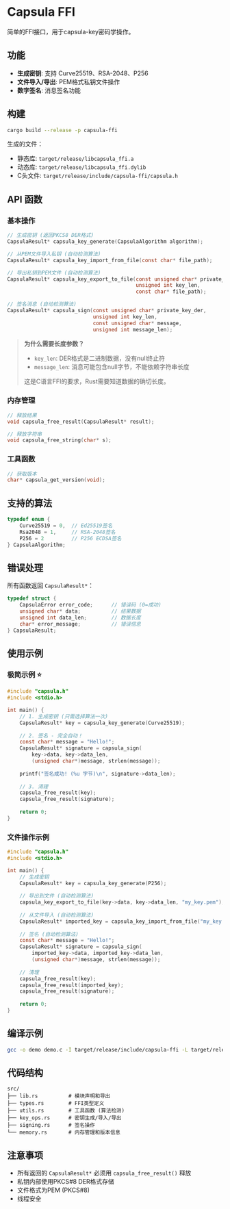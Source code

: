 # Capsula FFI

简单的FFI接口，用于capsula-key密码学操作。

## 功能

- **生成密钥**: 支持 Curve25519、RSA-2048、P256
- **文件导入/导出**: PEM格式私钥文件操作  
- **数字签名**: 消息签名功能

## 构建

```bash
cargo build --release -p capsula-ffi
```

生成的文件：
- 静态库: `target/release/libcapsula_ffi.a`
- 动态库: `target/release/libcapsula_ffi.dylib` 
- C头文件: `target/release/include/capsula-ffi/capsula.h`

## API 函数

### 基本操作

```c
// 生成密钥 (返回PKCS8 DER格式)
CapsulaResult* capsula_key_generate(CapsulaAlgorithm algorithm);

// 从PEM文件导入私钥 (自动检测算法)
CapsulaResult* capsula_key_import_from_file(const char* file_path);

// 导出私钥到PEM文件 (自动检测算法)
CapsulaResult* capsula_key_export_to_file(const unsigned char* private_key_der,
                                          unsigned int key_len,
                                          const char* file_path);

// 签名消息 (自动检测算法)
CapsulaResult* capsula_sign(const unsigned char* private_key_der,
                            unsigned int key_len,
                            const unsigned char* message,
                            unsigned int message_len);
```

> **为什么需要长度参数？**
> - `key_len`: DER格式是二进制数据，没有null终止符
> - `message_len`: 消息可能包含null字节，不能依赖字符串长度
> 
> 这是C语言FFI的要求，Rust需要知道数据的确切长度。

### 内存管理

```c
// 释放结果
void capsula_free_result(CapsulaResult* result);

// 释放字符串
void capsula_free_string(char* s);
```

### 工具函数

```c
// 获取版本
char* capsula_get_version(void);
```

## 支持的算法

```c
typedef enum {
    Curve25519 = 0,  // Ed25519签名
    Rsa2048 = 1,     // RSA-2048签名
    P256 = 2         // P256 ECDSA签名
} CapsulaAlgorithm;
```

## 错误处理

所有函数返回 `CapsulaResult*`：

```c
typedef struct {
    CapsulaError error_code;      // 错误码 (0=成功)
    unsigned char* data;          // 结果数据
    unsigned int data_len;        // 数据长度
    char* error_message;          // 错误信息
} CapsulaResult;
```

## 使用示例

### 极简示例 ⭐

```c
#include "capsula.h"
#include <stdio.h>

int main() {
    // 1. 生成密钥 (只需选择算法一次)
    CapsulaResult* key = capsula_key_generate(Curve25519);
    
    // 2. 签名 - 完全自动！
    const char* message = "Hello!";
    CapsulaResult* signature = capsula_sign(
        key->data, key->data_len,
        (unsigned char*)message, strlen(message));
    
    printf("签名成功! (%u 字节)\n", signature->data_len);
    
    // 3. 清理
    capsula_free_result(key);
    capsula_free_result(signature);
    
    return 0;
}
```

### 文件操作示例

```c
#include "capsula.h"
#include <stdio.h>

int main() {
    // 生成密钥
    CapsulaResult* key = capsula_key_generate(P256);
    
    // 导出到文件 (自动检测算法)
    capsula_key_export_to_file(key->data, key->data_len, "my_key.pem");
    
    // 从文件导入 (自动检测算法)
    CapsulaResult* imported_key = capsula_key_import_from_file("my_key.pem");
    
    // 签名 (自动检测算法)
    const char* message = "Hello!";
    CapsulaResult* signature = capsula_sign(
        imported_key->data, imported_key->data_len,
        (unsigned char*)message, strlen(message));
    
    // 清理
    capsula_free_result(key);
    capsula_free_result(imported_key);
    capsula_free_result(signature);
    
    return 0;
}
```

## 编译示例

```bash
gcc -o demo demo.c -I target/release/include/capsula-ffi -L target/release -lcapsula_ffi
```

## 代码结构

```
src/
├── lib.rs          # 模块声明和导出
├── types.rs        # FFI类型定义  
├── utils.rs        # 工具函数 (算法检测)
├── key_ops.rs      # 密钥生成/导入/导出
├── signing.rs      # 签名操作
└── memory.rs       # 内存管理和版本信息
```

## 注意事项

- 所有返回的 `CapsulaResult*` 必须用 `capsula_free_result()` 释放
- 私钥内部使用PKCS#8 DER格式存储
- 文件格式为PEM (PKCS#8)
- 线程安全